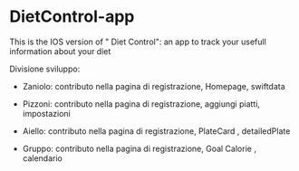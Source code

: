 # DietControl-app

This is the IOS version of " Diet Control": an app to track your usefull information about your diet


Divisione sviluppo:

- Zaniolo: contributo nella pagina di registrazione, Homepage, swiftdata

- Pizzoni: contributo nella pagina di registrazione, aggiungi piatti, impostazioni

- Aiello: contributo nella pagina di registrazione, PlateCard , detailedPlate

- Gruppo: contributo nella pagina di registrazione, Goal Calorie , calendario
